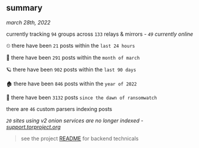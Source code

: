 
## summary
_march 28th, 2022_

currently tracking `94` groups across `133` relays & mirrors - _`49` currently online_

⏲ there have been `21` posts within the `last 24 hours`

🦈 there have been `291` posts within the `month of march`

🪐 there have been `902` posts within the `last 90 days`

🏚 there have been `846` posts within the `year of 2022`

🦕 there have been `3132` posts `since the dawn of ransomwatch`

there are `46` custom parsers indexing posts

_`20` sites using v2 onion services are no longer indexed - [support.torproject.org](https://support.torproject.org/onionservices/v2-deprecation/)_

> see the project [README](https://github.com/thetanz/ransomwatch#ransomwatch--) for backend technicals
